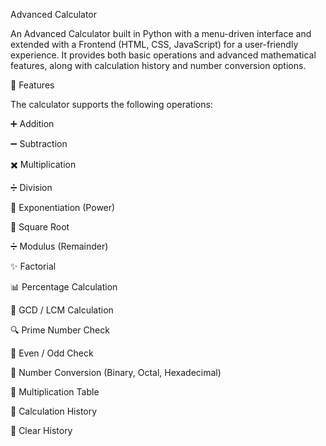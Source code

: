 Advanced Calculator

An Advanced Calculator built in Python with a menu-driven interface and extended with a Frontend (HTML, CSS, JavaScript) for a user-friendly experience.
It provides both basic operations and advanced mathematical features, along with calculation history and number conversion options.

🚀 Features

The calculator supports the following operations:

➕ Addition

➖ Subtraction

✖️ Multiplication

➗ Division

🔼 Exponentiation (Power)

🟰 Square Root

➗ Modulus (Remainder)

✨ Factorial

📊 Percentage Calculation

🔗 GCD / LCM Calculation

🔍 Prime Number Check

🔄 Even / Odd Check

🔢 Number Conversion (Binary, Octal, Hexadecimal)

🧾 Multiplication Table

📜 Calculation History

🧹 Clear History 
